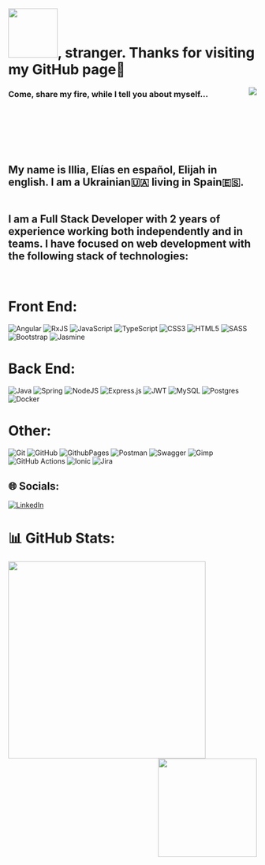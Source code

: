 # <img src="https://media.giphy.com/media/ymwg2hvAKuuuiDN1x3/giphy.gif" width="100" />, stranger. Thanks for visiting my GitHub page🤩<br>

<img src="https://media.giphy.com/media/v1.Y2lkPTc5MGI3NjExdDh0Z2c1ZXF6N2NneXZyaXYxYWxodDd2NWNlOTFiOHB0OWRyYm1oOSZlcD12MV9pbnRlcm5hbF9naWZfYnlfaWQmY3Q9Zw/13HgwGsXF0aiGY/giphy.gif" align="right">

### Come, share my fire, while I tell you about myself...


<br><br><br><br><br>

## My name is Illia, Elías en español, Elijah in english. I am a Ukrainian🇺🇦 living in Spain🇪🇸.<br><br><br>I am a **Full Stack Developer** with 2 years of experience working both independently and in teams. I have focused on web development with the following stack of technologies:
<br>

# Front End:

![Angular](https://img.shields.io/badge/angular-%23DD0031.svg?style=plastic&logo=angular&logoColor=white)
![RxJS](https://img.shields.io/badge/rxjs-%23B7178C.svg?style=plastic&logo=reactivex&logoColor=white) ![JavaScript](https://img.shields.io/badge/javascript-%23323330.svg?style=plastic&logo=javascript&logoColor=%23F7DF1E) ![TypeScript](https://img.shields.io/badge/typescript-%23007ACC.svg?style=plastic&logo=typescript&logoColor=white) ![CSS3](https://img.shields.io/badge/css3-%231572B6.svg?style=plastic&logo=css3&logoColor=white) ![HTML5](https://img.shields.io/badge/html5-%23E34F26.svg?style=plastic&logo=html5&logoColor=white) ![SASS](https://img.shields.io/badge/SASS-hotpink.svg?style=plastic&logo=SASS&logoColor=white) ![Bootstrap](https://img.shields.io/badge/bootstrap-%238511FA.svg?style=plastic&logo=bootstrap&logoColor=white) ![Jasmine](https://img.shields.io/badge/jasmine-%238A4182.svg?style=plastic&logo=jasmine&logoColor=white)

# Back End:

 ![Java](https://img.shields.io/badge/java-%23ED8B00.svg?style=plastic&logo=openjdk&logoColor=white)  ![Spring](https://img.shields.io/badge/spring-%236DB33F.svg?style=plastic&logo=spring&logoColor=white)  ![NodeJS](https://img.shields.io/badge/node.js-6DA55F?style=plastic&logo=node.js&logoColor=white)  ![Express.js](https://img.shields.io/badge/express.js-%23404d59.svg?style=plastic&logo=express&logoColor=%2361DAFB)   ![JWT](https://img.shields.io/badge/JWT-black?style=plastic&logo=JSON%20web%20tokens)     ![MySQL](https://img.shields.io/badge/mysql-4479A1.svg?style=plastic&logo=mysql&logoColor=white) ![Postgres](https://img.shields.io/badge/postgres-%23316192.svg?style=plastic&logo=postgresql&logoColor=white)  ![Docker](https://img.shields.io/badge/docker-%230db7ed.svg?style=plastic&logo=docker&logoColor=white) 

# Other:

![Git](https://img.shields.io/badge/git-%23F05033.svg?style=plastic&logo=git&logoColor=white) ![GitHub](https://img.shields.io/badge/github-%23121011.svg?style=plastic&logo=github&logoColor=white)  ![GithubPages](https://img.shields.io/badge/github%20pages-121013?style=plastic&logo=github&logoColor=white) ![Postman](https://img.shields.io/badge/Postman-FF6C37?style=plastic&logo=postman&logoColor=white) ![Swagger](https://img.shields.io/badge/-Swagger-%23Clojure?style=plastic&logo=swagger&logoColor=white) ![Gimp](https://img.shields.io/badge/Gimp-657D8B?style=plastic&logo=gimp&logoColor=FFFFFF) ![GitHub Actions](https://img.shields.io/badge/github%20actions-%232671E5.svg?style=plastic&logo=githubactions&logoColor=white) ![Ionic](https://img.shields.io/badge/Ionic-%233880FF.svg?style=plastic&logo=Ionic&logoColor=white) ![Jira](https://img.shields.io/badge/jira-%230A0FFF.svg?style=plastic&logo=jira&logoColor=white) 

## 🌐 Socials:
[![LinkedIn](https://img.shields.io/badge/LinkedIn-%230077B5.svg?logo=linkedin&logoColor=white)](https://www.linkedin.com/in/illia-hulenko/) 

# 📊 GitHub Stats:

<a href="https://github.com/anuraghazra/convoychat">
  <img height=400 align="left" src="https://github-readme-stats.vercel.app/api/top-langs?username=illiahulenko&layout=pie&langs_count=8&card_width=320&theme=tokyonight" />
</a>

<a href="https://github.com/anuraghazra/github-readme-stats">
  <img height=200 align="right" src="https://github-readme-stats.vercel.app/api?username=illiahulenko&theme=tokyonight" />
</a>

